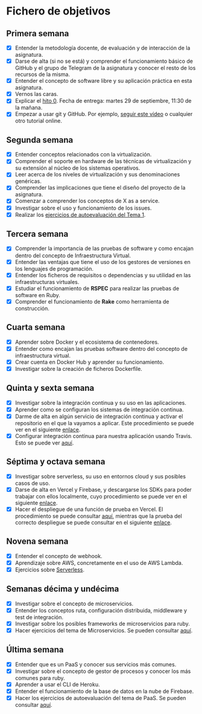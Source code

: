 # Fichero de objetivos

## Primera semana

- [x] Entender la metodología docente, de evaluación y de interacción de la asignatura.
- [x] Darse de alta (si no se está) y comprender el funcionamiento básico de GitHub y el grupo de Telegram de la asignatura y conocer el resto de los recursos de la misma.
- [x] Entender el concepto de software libre y su aplicación práctica en esta asignatura.
- [x] Vernos las caras.
- [x] Explicar el [hito 0](http://jj.github.io/IV/documentos/proyecto/0.Repositorio). Fecha de entrega: martes 29 de septiembre, 11:30 de la mañana.
- [x] Empezar a usar git y GitHub. Por ejemplo, [seguir este vídeo](https://www.youtube.com/watch?v=gmXyJI01qa8) o cualquier otro tutorial online.

## Segunda semana

- [X] Entender conceptos relacionados con la virtualización.
- [X] Comprender el soporte en hardware de las técnicas de virtualización y su extensión al núcleo de los sistemas operativos.
- [X] Leer acerca de los niveles de virtualización y sus denominaciones genéricas.
- [X] Comprender las implicaciones que tiene el diseño del proyecto de la asignatura.
- [X] Comenzar a comprender los conceptos de X as a service.
- [X] Investigar sobre el uso y funcionamiento de los issues.
- [X] Realizar los [ejercicios de autoevaluación del Tema 1](https://github.com/joseegc10/ejercicios-IV/blob/master/Tema%201/ejercicios.md).

## Tercera semana

- [X] Comprender la importancia de las pruebas de software y como encajan dentro del concepto de Infraestructura Virtual.
- [X] Entender las ventajas que tiene el uso de los gestores de versiones en los lenguajes de programación.
- [X] Entender los ficheros de requisitos o dependencias y su utilidad en las infraestructuras virtuales.
- [X] Estudiar el funcionamiento de **RSPEC** para realizar las pruebas de software en Ruby.
- [X] Comprender el funcionamiento de **Rake** como herramienta de construcción.

## Cuarta semana

- [X] Aprender sobre Docker y el ecosistema de contenedores.
- [X] Entender como encajan las pruebas software dentro del concepto de infraestructura virtual.
- [X] Crear cuenta en Docker Hub y aprender su funcionamiento.
- [X] Investigar sobre la creación de ficheros Dockerfile.

## Quinta y sexta semana

- [X] Investigar sobre la integración continua y su uso en las aplicaciones.
- [X] Aprender como se configuran los sistemas de integración continua.
- [X] Darme de alta en algún servicio de integración continua y activar el repositorio en el que la vayamos a aplicar. Este procedimiento se puede ver en el siguiente [enlace](https://github.com/joseegc10/ejercicios-IV/blob/master/Tema%20CI/ejercicio9.md).
- [X] Configurar integración continua para nuestra aplicación usando Travis. Esto se puede ver [aquí](https://github.com/joseegc10/ejercicios-IV/blob/master/Tema%20CI/ejercicio10.md).

## Séptima y octava semana

- [X] Investigar sobre serverless, su uso en entornos cloud y sus posibles casos de uso.
- [X] Darse de alta en Vercel y Firebase, y descargarse los SDKs para poder trabajar con ellos localmente, cuyo procedimiento se puede ver en el siguiente [enlace](https://github.com/joseegc10/ejercicios-IV/blob/master/Tema%20Serverless/serverless.md#ejercicio-1-darse-de-alta-en-vercel-y-firebase-y-descargarse-los-sdks-para-poder-trabajar-con-ellos-localmente).
- [X] Hacer el despliegue de una función de prueba en Vercel. El procedimiento se puede consultar [aquí](https://github.com/joseegc10/ejercicios-IV/blob/master/Tema%20Serverless/serverless.md#ejercicio-2-tomar-alguna-de-las-funciones-de-prueba-de-vercel-y-hacer-despliegues-de-prueba-con-el-mismo), mientras que la prueba del correcto despliegue se puede consultar en el siguiente [enlace](https://test-vercel-ochre.vercel.app/api/date).

## Novena semana

- [X] Entender el concepto de webhook.
- [X] Aprendizaje sobre AWS, concretamente en el uso de AWS Lambda.
- [X] Ejercicios sobre [Serverless](https://github.com/joseegc10/ejercicios-IV/blob/master/Tema%20Serverless/serverless.md).

## Semanas décima y undécima

- [X] Investigar sobre el concepto de microservicios.
- [X] Entender los conceptos ruta, configuración distribuida, middleware y test de integración.
- [X] Investigar sobre los posibles frameworks de microservicios para ruby.
- [X] Hacer ejercicios del tema de Microservicios. Se pueden consultar [aquí](https://github.com/joseegc10/ejercicios-IV/blob/master/Tema%20Microservicios/microservicios.md).

## Última semana

- [X] Entender que es un PaaS y conocer sus servicios más comunes.
- [X] Investigar sobre el concepto de gestor de procesos y conocer los más comunes para ruby.
- [X] Aprender a usar el CLI de Heroku.
- [X] Entender el funcionamiento de la base de datos en la nube de Firebase.
- [X] Hacer los ejercicios de autoevaluación del tema de PaaS. Se pueden consultar [aquí](https://github.com/joseegc10/ejercicios-IV/blob/master/Tema%20PaaS/PaaS.md).